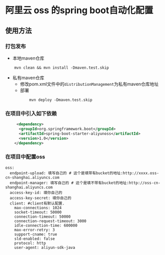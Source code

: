 阿里云 oss 的spring boot自动化配置
=========================

## 使用方法

### 打包发布

* 本地maven仓库
```shell
    mvn clean && mvn install -Dmaven.test.skip
```

* 私有maven仓库
    * 修改pom.xml文件中的`distributionManagement`为私有maven仓库地址
    * 部署
        ```shell
            mvn deploy -Dmaven.test.skip
        ```

### 在项目中引入如下依赖
```xml
     <dependency>
      <groupId>org.springframework.boot</groupId>
      <artifactId>spring-boot-starter-aliyunoss</artifactId>
      <version>1.0</version>
    </dependency>
```

### 在项目中配置oss
```
oss:
  endpoint-upload: 填写自己的 # 这个是填带有bucket的地址:http://xxxx.oss-cn-shanghai.aliyuncs.com
  endpoint-manager: 填写自己的 # 这个是填不带有bucket的地址:http://oss-cn-shanghai.aliyuncs.com
  access-key-id: 填你自己的
  access-key-secret: 填你自己的
  client: #client有默认配置.
    max-connections: 1024
    socket-timeout: 50000
    connection-timeout: 50000
    connection-request-timeout: 3000
    idle-connection-time: 600000
    max-error-retry: 3
    support-cname: true
    sld-enabled: false
    protocol: http
    user-agent: aliyun-sdk-java

```